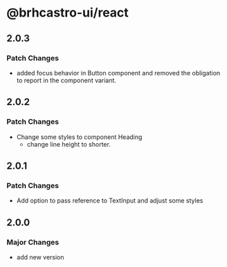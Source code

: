 # @brhcastro-ui/react

## 2.0.3

### Patch Changes

- added focus behavior in Button component and removed the obligation to report in the component variant.

## 2.0.2

### Patch Changes

- Change some styles to component Heading
  - change line height to shorter.

## 2.0.1

### Patch Changes

- Add option to pass reference to TextInput and adjust some styles

## 2.0.0

### Major Changes

- add new version

